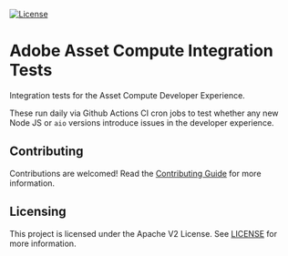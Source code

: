 [![License](https://img.shields.io/badge/license-Apache--2.0-blue.svg)](http://www.apache.org/licenses/LICENSE-2.0)


Adobe Asset Compute Integration Tests
======================================

Integration tests for the Asset Compute Developer Experience.

These run daily via Github Actions CI cron jobs to test whether any new Node JS or `aio` versions introduce issues in the developer experience.

## Contributing

Contributions are welcomed! Read the [Contributing Guide](./.github/CONTRIBUTING.md) for more information.

## Licensing

This project is licensed under the Apache V2 License. See [LICENSE](LICENSE) for more information.
